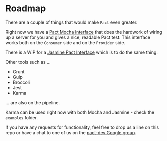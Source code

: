 # Roadmap

There are a couple of things that would make `Pact` even greater.

Right now we have a [Pact Mocha Interface](https://github.com/pact-foundation/pact-js-mocha) that does the hardwork of wiring up a server for you and gives a nice, readable Pact test. This interface works both on the `Consumer` side and on the `Provider` side.

There is a WIP for a [Jasmine Pact Interface](https://github.com/pact-foundation/pact-js-jasmine) which is to do the same thing.

Other tools such as ...
- Grunt
- Gulp
- Broccoli
- Jest
- Karma

... are also on the pipeline.

Karma can be used right now with both Mocha and Jasmine - check the `examples` folder.

If you have any requests for functionality, feel free to drop us a line on this repo or have a chat to one of us on the [pact-dev Google group](https://groups.google.com/forum/#!forum/pact-support).
